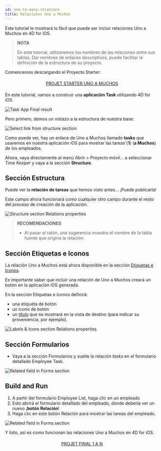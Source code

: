 ```yaml
---
id: one-to-many-relations
title: Relaciones Uno a Muchos
---
```


Este tutorial le mostrará lo fácil que puede ser incluir relaciones Uno a Muchos en 4D for iOS.


> **NOTA**
> 
> En este tutorial, utilizaremos los nombres de las relaciones entre sus tablas. Dar nombres de enlaces descriptivos, puede facilitar la definición de la estructura de su proyecto.

Comencemos descargando el Proyecto Starter:

<div markdown="1" style="text-align: center; margin-top: 20px; margin-bottom: 20px">
<a class="button"
href="https://github.com/4d-go-mobile/tutorial-OneToManyRelations/archive/c006015afeb0e134d872152f53b8cd5e4dcb59bb.zip">PROJET STARTER UNO A MUCHOS</a>
</div>

En este tutorial, vamos a construir una **aplicación Task** utilizando 4D for iOS.

![Task App Final result](assets/en/relations/4D-for-iOS-dark-mode-card-relation-ios-13.gif)

Pero primero, demos un vistazo a la estructura de nuestra base:

![Select link from structure section](assets/en/relations/Database-1-to-N-relations-4D-for-iOS.png)

Como puede ver, hay un enlace de Uno a Muchos llamado **tasks** que usaremos en nuestra aplicación iOS para mostrar las tareas'(**1**) (**a Muchos**) de los empleados.

Ahora, vaya directamente al menú Abrir > Proyecto móvil... a seleccionar *Time Keeper* y vaya a la sección **Structure**.

## Sección Estructura

Puede ver la **relación de tareas** que hemos visto antes... ¡Puede publicarla!

Este campo ahora funcionará como cualquier otro campo durante el resto del proceso de creación de la aplicación.

![Structure section Relations properties](assets/en/relations/Structure-section-relations-4D-for-iOS.png)

> **RECOMENDACIONES**
> 
> * Al pasar el ratón, una sugerencia muestra el nombre de la tabla fuente que origina la relación.

## Sección Etiquetas e Iconos

La relación Uno a Muchos está ahora disponible en la sección [Etiquetas e Iconos](labels-and-icons.html).

Es importante saber que incluir una relación de Uno a Muchos creará un botón en la aplicación iOS generada.

En la sección Etiquetas e iconos definirá:

* una etiqueta de botón
* un icono de botón
* un [título](one-to-n-relations-title-definition.html) que se mostrará en la vista de destino (para indicar su proveniencia, por ejemplo).

![Labels & Icons section Relations properties](assets/en/project-editor/Relations-properties-Labels-icons-section-4D-for-iOS.png)

## Sección Formularios

* Vaya a la sección Formularios y suelte la relación *tasks* en el formulario detallado Employee Task.

![Related field in Forms section](assets/en/relations/1-to-n-relations-forms-section.png)

## Build and Run

1. A partir del formulario Employee List, haga clic en un empleado
2. Esto abrirá el formulario detallado del empleado, donde debería ver un nuevo ¡**botón Relación**!
3. Haga clic en este botón Relación para mostrar las tareas del empleado.

![Related field in Forms section](assets/en/relations/One-to-n-relations-task-ios-app.png)

Y listo, así es como funcionan las relaciones Uno a Muchos en 4D for iOS.

<div markdown="1" style="text-align: center; margin-top: 20px; margin-bottom: 20px">
<a class="button"
href="https://github.com/4d-go-mobile/tutorial-OneToManyRelations/releases/latest/download/tutorial-OneToManyRelations.zip">PROJET FINAL 1 A N</a>
</div>
